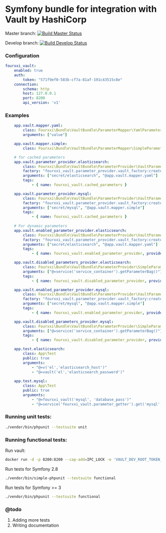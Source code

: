 # Symfony bundle for integration with Vault by HashiCorp 

Master branch: [![Build Master Status](https://travis-ci.org/4xxi/vault-bundle.svg?branch=master)](https://travis-ci.org/4xxi/vault-bundle)

Develop branch: [![Build Develop Status](https://travis-ci.org/4xxi/vault-bundle.svg?branch=develop)](https://travis-ci.org/4xxi/vault-bundle)

### Configuration
```yaml
fourxxi_vault:
    enabled: true
    auth:
        token: "571f9ef0-583b-cf7a-81af-191c43515c8e"
    connection:
        schema: http
        host: 127.0.0.1
        port: 8200
        api_version: 'v1'
```

### Examples
```yaml
    app.vault.mapper.yaml:
        class: Fourxxi\Bundle\VaultBundle\ParameterMapper\YamlParameterMapper
        arguments: ["value"]

    app.vault.mapper.simple:
        class: Fourxxi\Bundle\VaultBundle\ParameterMapper\SimpleParameterMapper

    # for cached parameters
    app.vault.parameter_provider.elasticsearch:
        class: Fourxxi\Bundle\VaultBundle\ParameterProvider\VaultParameterProvider
        factory: "fourxxi_vault.parameter_provider.vault_factory:create"
        arguments: ["secret/elasticsearch", "@app.vault.mapper.yaml"]
        tags:
            - { name: fourxxi_vault.cached_parameters }

    app.vault.parameter_provider.mysql:
        class: Fourxxi\Bundle\VaultBundle\ParameterProvider\VaultParameterProvider
        factory: "fourxxi_vault.parameter_provider.vault_factory:create"
        arguments: ["secret/mysql", "@app.vault.mapper.simple"]
        tags:
            - { name: fourxxi_vault.cached_parameters }
    
    # For dynamic parameters
    app.vault.enabled_parameter_provider.elasticsearch:
        class: Fourxxi\Bundle\VaultBundle\ParameterProvider\VaultParameterProvider
        factory: "fourxxi_vault.parameter_provider.vault_factory:create"
        arguments: ["secret/elasticsearch", "@app.vault.mapper.yaml"]
        tags:
            - { name: fourxxi_vault.enabled_parameter_provider, provider_name: 'el' }

    app.vault.disabled_parameters_provider.elasticsearch:
        class: Fourxxi\Bundle\VaultBundle\ParameterProvider\SimpleParameterProvider
        arguments: ["@=service('service_container').getParameterBag()"]
        tags:
            - { name: fourxxi_vault.disabled_parameter_provider, provider_name: 'el' }

    app.vault.enabled_parameter_provider.mysql:
        class: Fourxxi\Bundle\VaultBundle\ParameterProvider\VaultParameterProvider
        factory: "fourxxi_vault.parameter_provider.vault_factory:create"
        arguments: ["secret/mysql", "@app.vault.mapper.simple"]
        tags:
            - { name: fourxxi_vault.enabled_parameter_provider, provider_name: 'mysql' }

    app.vault.disabled_parameters_provider.mysql:
        class: Fourxxi\Bundle\VaultBundle\ParameterProvider\SimpleParameterProvider
        arguments: ["@=service('service_container').getParameterBag()"]
        tags:
            - { name: fourxxi_vault.disabled_parameter_provider, provider_name: 'mysql' }

    app.test.elasticsearch:
        class: App\Test
        public: true
        arguments:
            - "@=v('el','elasticsearch_host')"
            - "@=vault('el','elasticsearch_password')"
                        
    app.test.mysql:
        class: App\Test
        public: true
        arguments:
            - "@=fourxxi_vault('mysql', 'database_pass')"
            - "@=service('fourxxi_vault.parameter_getter').get('mysql','database_host')"
```

### Running unit tests:
```bash
./vendor/bin/phpunit --testsuite unit
```

### Running functional tests:

Run vault:
```bash
docker run -d -p 8200:8200 --cap-add=IPC_LOCK -e 'VAULT_DEV_ROOT_TOKEN_ID=f29e2a2f-26ac-a182-b7a9-05be2381e200' vault
```

Run tests for Symfony 2.8
```bash
./vendor/bin/simple-phpunit --testsuite functional
```

Run tests for Symfony >= 3
```bash
./vendor/bin/phpunit --testsuite functional
```

### @todo

1. Adding more tests
2. Writing documentation